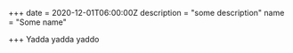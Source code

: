 +++
date = 2020-12-01T06:00:00Z
description = "some description"
name = "Some name"

+++
Yadda yadda yaddo